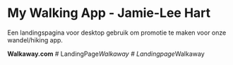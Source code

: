 # My Walking App - Jamie-Lee Hart

Een landingspagina voor desktop gebruik om promotie te maken voor onze wandel/hiking app.

**Walkaway.com**
#   L a n d i n g P a g e _ W a l k a w a y  
 #   L a n d i n g p a g e _ W a l k a w a y  
 